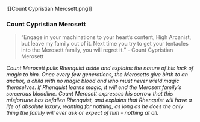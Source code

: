 ![[Count Cypristian Merosett.png]]

### Count Cypristian Merosett

> “Engage in your machinations to your heart’s content, High Arcanist, but leave my family out of it. Next time you try to get your tentacles into the Merosett family, you will regret it.” - Count Cypristian Merosett


_Count Merosett pulls Rhenquist aside and explains the nature of his lack of magic to him. Once every few generations, the Merosetts give birth to an anchor, a child with no magic blood and who must never wield magic themselves. If Rhenquist learns magic, it will end the Merosett family’s sorcerous bloodline. Count Merosett expresses his sorrow that this misfortune has befallen Rhenquist, and explains that Rhenquist will have a life of absolute luxury, wanting for nothing, as long as he does the only thing the family will ever ask or expect of him - nothing at all._
